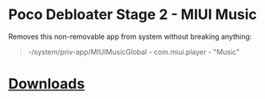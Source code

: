 # Poco Debloater Stage 2 - MIUI Music  
 Removes this non-removable app from system without breaking anything:  
> -/system/priv-app/MIUIMusicGlobal - com.miui.player - "Music"  
 
# [Downloads](https://github.com/symbuzzer/Poco-Debloater-Magisk-Modules/releases)
